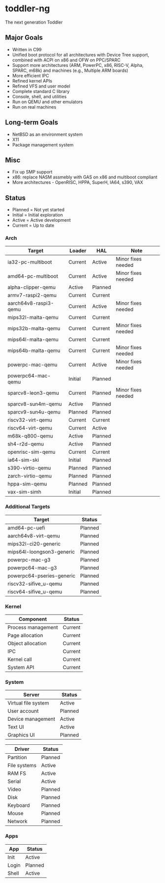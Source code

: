# toddler-ng
The next generation Toddler

## Major Goals
* Written in C99
* Unified boot protocol for all architectures with Device Tree support, combined with ACPI on x86 and OFW on PPC/SPARC
* Support more architectures (ARM, PowerPC, x86, RISC-V, Alpha, SPARC, m68k) and machines (e.g., Multiple ARM boards)
* More efficient IPC
* Refined kernel APIs
* Refined VFS and user model
* Complete standard C library
* Console, shell, and utilities
* Run on QEMU and other emulators
* Run on real machines

## Long-term Goals
* NetBSD as an environment system
* X11
* Package management system

## Misc
* Fix up SMP support
* x86: replace NASM assmebly with GAS on x86 and multiboot compliant
* More architectures - OpenRISC, HPPA, SuperH, IA64, s390, VAX

## Status

* Planned = Not yet started
* Initial = Initial exploration
* Active  = Active development
* Current = Up to date

### Arch

| Target                | Loader    | HAL       | Note               |
| --------------------- | --------- | --------- | ------------------ |
| ia32-pc-multiboot     | Current   | Active    | Minor fixes needed |
| amd64-pc-multiboot    | Current   | Active    | Minor fixes needed |
| alpha-clipper-qemu    | Active    | Planned   |                    |
| armv7-raspi2-qemu     | Current   | Current   |                    |
| aarch64v8-raspi3-qemu | Current   | Active    | Minor fixes needed |
| mips32l-malta-qemu    | Current   | Current   |                    |
| mips32b-malta-qemu    | Current   | Current   | Minor fixes needed |
| mips64l-malta-qemu    | Current   | Current   |                    |
| mips64b-malta-qemu    | Current   | Current   | Minor fixes needed |
| powerpc-mac-qemu      | Current   | Active    | Minor fixes needed |
| powerpc64-mac-qemu    | Initial   | Planned   |                    |
| sparcv8-leon3-qemu    | Current   | Planned   | Minor fixes needed |
| sparcv8-sun4m-qemu    | Active    | Planned   |                    |
| sparcv9-sun4u-qemu    | Planned   | Planned   |                    |
| riscv32-virt-qemu     | Current   | Current   |                    |
| riscv64-virt-qemu     | Current   | Active    |                    |
| m68k-q800-qemu        | Active    | Planned   |                    |
| sh4-r2d-qemu          | Active    | Planned   |                    |
| openrisc-sim-qemu     | Current   | Current   |                    |
| ia64-sim-ski          | Initial   | Planned   |                    |
| s390-virtio-qemu      | Planned   | Planned   |                    |
| zarch-virtio-qemu     | Planned   | Planned   |                    |
| hppa-sim-qemu         | Planned   | Planned   |                    |
| vax-sim-simh          | Initial   | Planned   |                    |

### Additional Targets

| Target                    | Status    |
| ------------------------- | --------- |
| amd64-pc-uefi             | Planned   |
| aarch64v8-virt-qemu       | Planned   |
| mips32l-ci20-generic      | Planned   |
| mips64l-loongson3-generic | Planned   |
| powerpc-mac-g3            | Planned   |
| powerpc64-mac-g3          | Planned   |
| powerpc64-pseries-generic | Planned   |
| riscv32-sifive_u-qemu     | Planned   |
| riscv64-sifive_u-qemu     | Planned   |

### Kernel

| Component             | Status    |
| --------------------- | --------- |
| Process management    | Current   |
| Page allocation       | Current   |
| Object allocation     | Current   |
| IPC                   | Current   |
| Kernel call           | Current   |
| System API            | Current   |

### System

| Server                | Status    |
| --------------------- | --------- |
| Virtual file system   | Active    |
| User account          | Planned   |
| Device management     | Active    |
| Text UI               | Active    |
| Graphics UI           | Planned   |

| Driver                | Status    |
| --------------------- | --------- |
| Partition             | Planned   |
| File systems          | Active    |
| RAM FS                | Active    |
| Serial                | Active    |
| Video                 | Planned   |
| Disk                  | Planned   |
| Keyboard              | Planned   |
| Mouse                 | Planned   |
| Network               | Planned   |

### Apps

| App                   | Status    |
| --------------------- | --------- |
| Init                  | Active    |
| Login                 | Planned   |
| Shell                 | Active    |
